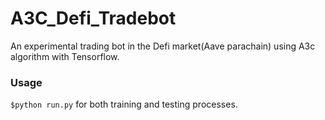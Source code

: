 # A3C_Defi_Tradebot
An experimental trading bot in the Defi market(Aave parachain) using A3c algorithm with Tensorflow.

### Usage
`$python run.py` for both training and testing processes.
